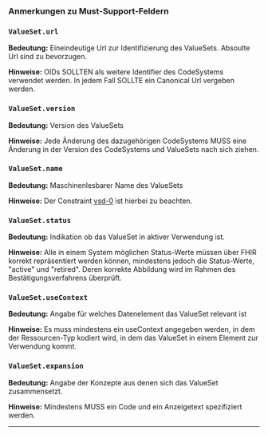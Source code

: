 ### Anmerkungen zu Must-Support-Feldern

### `ValueSet.url`

**Bedeutung:** Eineindeutige Url zur Identifizierung des ValueSets. Absoulte Url sind zu bevorzugen.

**Hinweise:** OIDs SOLLTEN als weitere Identifier des CodeSystems verwendet werden. In jedem Fall SOLLTE ein Canonical Url vergeben werden.

### `ValueSet.version`

**Bedeutung:** Version des ValueSets

**Hinweise:** Jede Änderung des dazugehörigen CodeSystems MUSS eine Änderung in der Version des CodeSystems und ValueSets nach sich ziehen.

### `ValueSet.name`

**Bedeutung:** Maschinenlesbarer Name des ValueSets

**Hinweise:** Der Constraint [vsd-0](https://www.hl7.org/fhir/valueset.html#invs) ist hierbei zu beachten.

### `ValueSet.status`

**Bedeutung:** Indikation ob das ValueSet in aktiver Verwendung ist.

**Hinweise:** Alle in einem System möglichen Status-Werte müssen über FHIR korrekt repräsentiert werden können, mindestens jedoch die Status-Werte, "active" und "retired". Deren korrekte Abbildung wird im Rahmen des Bestätigungsverfahrens überprüft.

### `ValueSet.useContext`

**Bedeutung:** Angabe für welches Datenelement das ValueSet relevant ist

**Hinweise:** Es muss mindestens ein useContext angegeben werden, in dem der Ressourcen-Typ kodiert wird, in dem das ValueSet in einem Element zur Verwendung kommt.

### `ValueSet.expansion`

**Bedeutung:** Angabe der Konzepte aus denen sich das ValueSet zusammensetzt.

**Hinweise:** Mindestens MUSS ein Code und ein Anzeigetext spezifiziert werden.

---